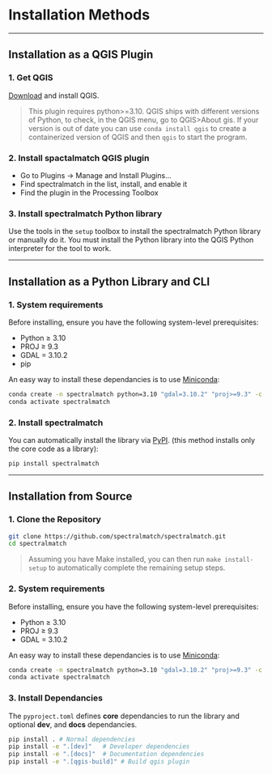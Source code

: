 # Installation Methods

---

## Installation as a QGIS Plugin
### 1. Get QGIS
[Download](https://qgis.org/download/) and install QGIS.
> This plugin requires python>=3.10. QGIS ships with different versions of Python, to check, in the QGIS menu, go to QGIS>About gis. If your version is out of date you can use `conda install qgis` to create a containerized version of QGIS and then `qgis` to start the program.
### 2. Install spactalmatch QGIS plugin
- Go to Plugins → Manage and Install Plugins…
- Find spectralmatch in the list, install, and enable it
- Find the plugin in the Processing Toolbox

### 3. Install spectralmatch Python library
Use the tools in the `setup` toolbox to install the spectralmatch Python library or manually do it. You must install the Python library into the QGIS Python interpreter for the tool to work.

---

## Installation as a Python Library and CLI

### 1. System requirements
Before installing, ensure you have the following system-level prerequisites:

- Python ≥ 3.10
- PROJ ≥ 9.3
- GDAL = 3.10.2
- pip

An easy way to install these dependancies is to use [Miniconda](https://www.anaconda.com/docs/getting-started/miniconda/install#quickstart-install-instructions):
```bash
conda create -n spectralmatch python=3.10 "gdal=3.10.2" "proj>=9.3" -c conda-forge
conda activate spectralmatch
```

### 2. Install spectralmatch

You can automatically install the library via [PyPI](https://pypi.org/). (this method installs only the core code as a library):

```bash
pip install spectralmatch
```

---

## Installation from Source

### 1. Clone the Repository
```bash
git clone https://github.com/spectralmatch/spectralmatch.git
cd spectralmatch
```

> Assuming you have Make installed, you can then run `make install-setup` to automatically complete the remaining setup steps.

### 2. System requirements
Before installing, ensure you have the following system-level prerequisites:

- Python ≥ 3.10
- PROJ ≥ 9.3
- GDAL = 3.10.2

An easy way to install these dependancies is to use [Miniconda](https://www.anaconda.com/docs/getting-started/miniconda/install#quickstart-install-instructions):
```bash
conda create -n spectralmatch python=3.10 "gdal=3.10.2" "proj>=9.3" -c conda-forge
conda activate spectralmatch
```

### 3. Install Dependancies
The `pyproject.toml` defines **core** dependancies to run the library and optional **dev**, and **docs** dependancies.

```bash
pip install . # Normal dependencies
pip install -e ".[dev]"   # Developer dependencies
pip install -e ".[docs]"  # Documentation dependencies
pip install -e ".[qgis-build]" # Build qgis plugin
```
